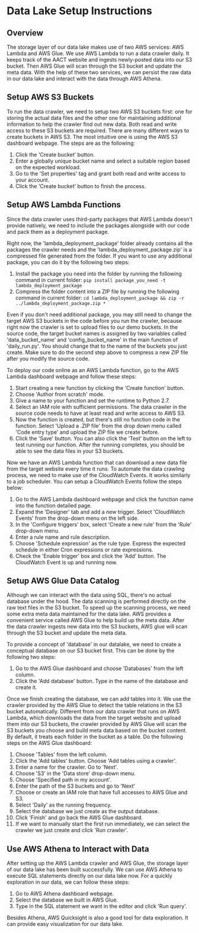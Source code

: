# Data Lake Setup Instructions

## Overview
The storage layer of our data lake makes use of two AWS services: AWS Lambda and AWS Glue. We use AWS Lambda to run a data crawler daily. It keeps track of the AACT website and ingests newly-posted data into our S3 bucket. Then AWS Glue will scan through the S3 bucket and update the meta data. With the help of these two services, we can persist the raw data in our data lake and interact with the data through AWS Athena.

## Setup AWS S3 Buckets
To run the data crawler, we need to setup two AWS S3 buckets first: one for storing the actual data files and the other one for maintaining additional information to help the crawler find out new data. Both read and write access to these S3 buckets are required. There are many different ways to create buckets in AWS S3. The most intuitive one is using the AWS S3 dashboard webpage. The steps are as the following:

1. Click the 'Create bucket' button.
2. Enter a globally unique bucket name and select a suitable region based on the expected workload.
3. Go to the 'Set properties' tag and grant both read and write access to your account.
4. Click the 'Create bucket' button to finish the process.

## Setup AWS Lambda Functions
Since the data crawler uses third-party packages that AWS Lambda doesn't provide natively, we need to include the packages alongside with our code and pack them as a deployment package.

Right now, the 'lambda\_deployment\_package' folder already contains all the packages the crawler needs and the 'lambda\_deployment\_package.zip' is a compressed file generated from the folder. If you want to use any additional package, you can do it by the following two steps:

1. Install the package you need into the folder by running the following command in current folder: `pip install package_you_need -t lambda_deployment_package`
2. Compress the folder content into a ZIP file by running the following command in current folder: `cd lambda_deployment_package && zip -r ../lambda_deployment_package.zip *`

Even if you don't need additional package, you may still need to change the target AWS S3 buckets in the code before you run the crawler, because right now the crawler is set to upload files to our demo buckets. In the source code, the target bucket names is assigned by two variables called 'data\_bucket\_name' and 'config\_bucket\_name' in the main function of 'daily\_run.py'. You should change that to the name of the buckets you just create. Make sure to do the second step above to compress a new ZIP file after you modify the source code.

To deploy our code online as an AWS Lambda function, go to the AWS Lambda dashboard webpage and follow these steps:

1. Start creating a new function by clicking the 'Create function' button.
2. Choose 'Author from scratch' mode.
3. Give a name to your function and set the runtime to Python 2.7.
4. Select an IAM role with sufficient permissions. The data crawler in the source code needs to have at least read and write access to AWS S3.
5. Now the function is created, but there's still no function code in the function. Select 'Upload a .ZIP file' from the drop down menu called 'Code entry type' and upload the ZIP file we create before.
7. Click the 'Save' button. You can also click the 'Test' button on the left to test running our function. After the running completes, you should be able to see the data files in your S3 buckets.

Now we have an AWS Lambda function that can download a new data file from the target website every time it runs. To automate the data crawling process, we need to make use of the CloudWatch Events. It works similarly to a job scheduler. You can setup a CloudWatch Events follow the steps below:

1. Go to the AWS Lambda dashboard webpage and click the function name into the function detailed page.
2. Expand the 'Designer' tab and add a new trigger. Select 'CloudWatch Events' from the drop-down menu on the left side.
3. In the 'Configure triggers' box, select 'Create a new rule' from the 'Rule' drop-down menu.
4. Enter a rule name and rule description.
5. Choose 'Schedule expression' as the rule type. Express the expected schedule in either Cron expressions or rate expressions.
4. Check the 'Enable trigger' box and click the 'Add' button. The CloudWatch Event is up and running now.

## Setup AWS Glue Data Catalog
Although we can interact with the data using SQL, there's no actual database under the hood. The data scanning is performed directly on the raw text files in the S3 bucket. To speed up the scanning process, we need some extra meta data maintained for the data lake. AWS provides a convenient service called AWS Glue to help build up the meta data. After the data crawler ingests new data into the S3 buckets, AWS glue will scan through the S3 bucket and update the meta data.

To provide a concept of 'database' in our datalake, we need to create a conceptual database on our S3 bucket first. This can be done by the following two steps:

1. Go to the AWS Glue dashboard and choose 'Databases' from the left column.
2. Click the 'Add database' button. Type in the name of the database and create it.

Once we finish creating the database, we can add tables into it. We use the crawler provided by the AWS Glue to detect the table relations in the S3 bucket automatically. Different from our data crawler that runs on AWS Lambda, which downloads the data from the target website and upload them into our S3 buckets, the crawler provided by AWS Glue will scan the S3 buckets you choose  and build meta data based on the bucket content. By default, it treats each folder in the bucket as a table. Do the following steps on the AWS Glue dashboard:

1. Choose 'Tables' from the left column.
2. Click the 'Add tables' button. Choose 'Add tables using a crawler'.
3. Enter a name for the crawler. Go to 'Next'.
4. Choose 'S3' in the 'Data store' drop-down menu.
5. Choose 'Specified path in my account'.
6. Enter the path of the S3 buckets and go to 'Next'
7. Choose or create an IAM role that have full accesses to AWS Glue and S3.
8. Select 'Daily' as the running frequency.
9. Select the database we just create as the output database.
10. Click 'Finish' and go back the AWS Glue dashboard.
11. If we want to manually start the first run immediately, we can select the crawler we just create and click 'Run crawler'.

## Use AWS Athena to Interact with Data
After setting up the AWS Lambda crawler and AWS Glue, the storage layer of our data lake has been built successfully. We can use AWS Athena to execute SQL statements directly on our data lake now. For a quickly exploration in our data, we can follow these steps:

1. Go to AWS Athena dashboard webpage.
2. Select the database we built in AWS Glue.
3. Type in the SQL statement we want in the editor and click 'Run query'.

Besides Athena, AWS Quicksight is also a good tool for data exploration. It can provide easy visualization for our data lake.
